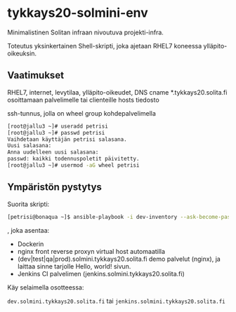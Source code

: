 # tykkays20-solmini-env

Minimalistinen Solitan infraan nivoutuva projekti-infra.

Toteutus yksinkertainen Shell-skripti, joka ajetaan RHEL7 koneessa ylläpito-
oikeuksin.

## Vaatimukset

RHEL7, internet, levytilaa, ylläpito-oikeudet, DNS cname *.tykkays20.solita.fi osoittamaan palvelimelle
tai clienteille hosts tiedosto

ssh-tunnus, jolla on wheel group kohdepalvelimella

````bash
[root@jallu3 ~]# useradd petrisi
[root@jallu3 ~]# passwd petrisi
Vaihdetaan käyttäjän petrisi salasana.
Uusi salasana:
Anna uudelleen uusi salasana:
passwd: kaikki todennuspoletit päivitetty.
[root@jallu3 ~]# usermod -aG wheel petrisi
````

## Ympäristön pystytys

Suorita skripti:

````bash
[petrisi@bonaqua ~]$ ansible-playbook -i dev-inventory --ask-become-pass tykkays20.yml
````

, joka asentaa:

 - Dockerin
 - nginx front reverse proxyn virtual host automaatilla
 - (dev|test|qa|prod).solmini.tykkays20.solita.fi demo palvelut (nginx), ja laittaa sinne tarjolle Hello, world! sivun.
 - Jenkins CI palvelimen (jenkins.solmini.tykkays20.solita.fi)

Käy selaimella osotteessa:

`dev.solmini.tykkays20.solita.fi` tai `jenkins.solmini.tykkays20.solita.fi`
